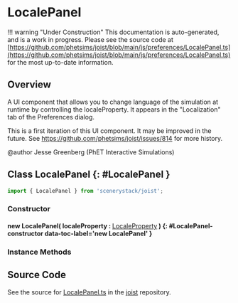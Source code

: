 # LocalePanel

!!! warning "Under Construction"
    This documentation is auto-generated, and is a work in progress. Please see the source code at
    [https://github.com/phetsims/joist/blob/main/js/preferences/LocalePanel.ts](https://github.com/phetsims/joist/blob/main/js/preferences/LocalePanel.ts) for the most up-to-date information.

## Overview

A UI component that allows you to change language of the simulation at runtime by controlling the localeProperty.
It appears in the "Localization" tab of the Preferences dialog.

This is a first iteration of this UI component. It may be improved in the future. See
https://github.com/phetsims/joist/issues/814 for more history.

@author Jesse Greenberg (PhET Interactive Simulations)

## Class LocalePanel {: #LocalePanel }


```js
import { LocalePanel } from 'scenerystack/joist';
```
### Constructor

#### new LocalePanel( localeProperty : <span style="font-weight: 400;">[LocaleProperty](../joist/localeProperty.md#LocaleProperty)</span> ) {: #LocalePanel-constructor data-toc-label='new LocalePanel' }

### Instance Methods





## Source Code

See the source for [LocalePanel.ts](https://github.com/phetsims/joist/blob/main/js/preferences/LocalePanel.ts) in the [joist](https://github.com/phetsims/joist) repository.
